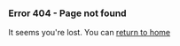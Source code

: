 ### Error 404 - Page not found

It seems you're lost. You can [return to home](https://gamma.frenchies-baguette.com/wiki)
